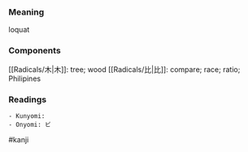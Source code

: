 ### Meaning

loquat

### Components

[[Radicals/木|木]]: tree; wood [[Radicals/比|比]]: compare; race; ratio; Philipines

### Readings

```
- Kunyomi: 
- Onyomi: ビ
```

#kanji